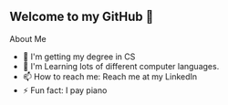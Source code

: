 ## Welcome to my GitHub 👋

About Me  
- 🔭 I'm getting my degree in CS
- 🌱 I'm Learning lots of different computer languages.
- 📫 How to reach me: Reach me at my LinkedIn
- ⚡ Fun fact: I pay piano

